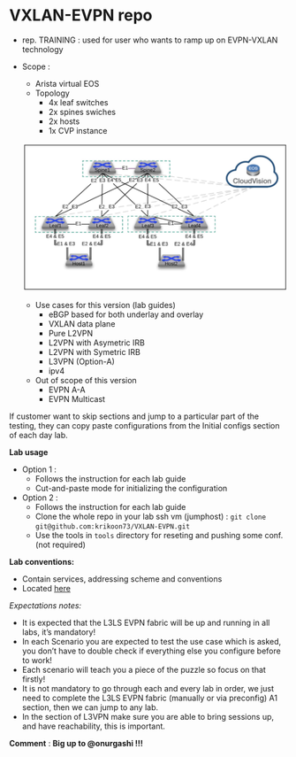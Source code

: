 # VXLAN-EVPN repo

- rep. TRAINING : used for user who wants to ramp up on EVPN-VXLAN technology
- Scope :
  - Arista virtual EOS
  - Topology
    - 4x leaf switches
    - 2x spines swiches
    - 2x hosts
    - 1x CVP instance

  ![topology.png](./TRAINING/topology.png)
  
  - Use cases for this version (lab guides)
    - eBGP based for both underlay and overlay
    - VXLAN data plane
    - Pure L2VPN
    - L2VPN with Asymetric IRB
    - L2VPN with Symetric IRB
    - L3VPN (Option-A)
    - ipv4
  - Out of scope of this version
    - EVPN A-A
    - EVPN Multicast

If customer want to skip sections and jump to a particular part of the testing, they can copy paste configurations from the Initial configs section of each day lab.

**Lab usage**

- Option 1 : 
  - Follows the instruction for each lab guide
  - Cut-and-paste mode for initializing the configuration
- Option 2 :
  - Follows the instruction for each lab guide
  - Clone the whole repo in your lab ssh vm (jumphost) : `git clone git@github.com:krikoon73/VXLAN-EVPN.git`
  - Use the tools in `tools` directory for reseting and pushing some conf. (not required)

**Lab conventions:**

- Contain services, addressing scheme and conventions
- Located [here](lab-conventions.md)

*Expectations notes:*

- It is expected that the L3LS EVPN fabric will be up and running in all labs, it’s mandatory!
- In each Scenario you are expected to test the use case which is asked, you don’t have to double check if everything else you configure before to work!
- Each scenario will teach you a piece of the puzzle so focus on that firstly!
- It is not mandatory to go through each and every lab in order, we just need to complete the L3LS EVPN fabric (manually or via preconfig) A1 section, then we can jump to any lab.
- In the section of L3VPN make sure you are able to bring sessions up, and have reachability, this is important. 

**Comment** : **Big up to @onurgashi !!!** 
